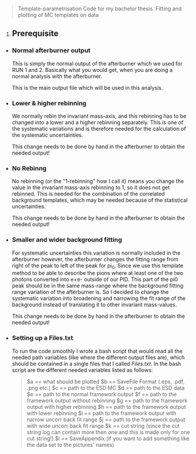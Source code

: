 > Template-parametrisation
Code for my bachelor thesis.
Fitting and plotting of MC templates on data

1. ## Prerequisite
  * ### Normal afterburner output
     This is simply the normal output of the afterburner which we used for RUN 1
     and 2. Basically what you would get, when you are doing a normal analysis
     with the afterburner.

     This is the main output file which will be used in this analysis.

  * ### Lower & higher rebinning
     We normally rebin the invariant mass-axis, and this rebinning has to be
     changed into a lower and a higher rebinning separately. This is one of the
     systematic variations and is therefore needed for the calculation of the
     systematic uncertainties.

     This change needs to be done by hand in the afterburner to obtain the
     needed output!

  * ### No Rebinng
     No rebinning (or the "1-rebinning" how I call it) means you change the
     value in the invariant mass-axis rebinning to 1, so it does not get
     rebinned. This is needed for the combination of the correlated background
     templates, which may be needed because of the statistical uncertainties.

     This change needs to be done by hand in the afterburner to obtain the
     needed output!

  * ### Smaller and wider background fitting
     For systematic uncertainties this variation is normally included in the
     afterburner however, the afterburner changes the fitting range from right
     of the peak to left of the peak for pi<sub>0</sub>. Since we use this template method
     to be able to describe the pions where at least one of the two photons
     converted into e+e- outside of our PID. This part of the pi0 peak should be
     in the same mass-range where the background fitting range variation of the
     afterburner is.
     So I decided to change the systematic variation into broadening and
     narrowing the fit range of the background instead of translating it to
     other invariant mass-values.

     This change needs to be done by hand in the afterburner to obtain the
     needed output!

  * ### Setting up a Files.txt
     To run the code smoothly I wrote a bash script that would read all the
     needed path variables (like where the different output files are), which
     should be contained in a single files that I called _Files.txt_.
     In the bash script are the different needed variables listed as follows:

     > $a == what should be plotted
     > $b == SaveFile Format (.eps, .pdf, .png etc.)
     > $c == path to the ESD MC
     > $d == path to the ESD data
     > $e == path to the normal framework output
     > $f == path to the framework output without rebinning
     > $g == path to the framework output with higher rebinning
     > $h == path to the framework output with lower rebinning
     > $i == path to the framework output with narrow uncorr back fit range
     > $j == path to the framework output with wide uncorr back fit range
     > $k == cut string (since the cut string log can contain more then one and this is made only for one cut string!)
     > $l == SaveAppendix (if you want to add something like the data set to the pictures' names)
